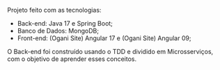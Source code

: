 Projeto feito com as tecnologias:
- Back-end: Java 17 e Spring Boot;
- Banco de Dados: MongoDB;
- Front-end: (Ogani Site) Angular 17 e (Ogani Site) Angular 09;

O Back-end foi construído usando o TDD e dividido em Microsserviços, com o objetivo de aprender esses conceitos.
